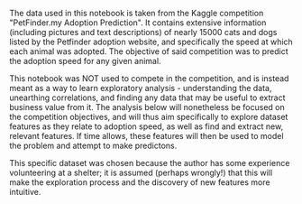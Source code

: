The data used in this notebook is taken from the Kaggle competition "PetFinder.my Adoption Prediction".
It contains extensive information (including pictures and text descriptions) of nearly 15000 cats and dogs listed by the Petfinder adoption website, and specifically the speed at which each animal was adopted. The objective of said competition was to predict the adoption speed for any given animal.

This notebook was NOT used to compete in the competition, and is instead meant as a way to learn exploratory analysis - understanding the data, unearthing correlations, and finding any data that may be useful to extract business value from it.
The analysis below will nonetheless be focused on the competition objectives, and will thus aim specifically to explore dataset features as they relate to adoption speed, as well as find and extract new, relevant features.
If time allows, these features will then be used to model the problem and attempt to make predictons.

This specific dataset was chosen because the author has some experience volunteering at a shelter; it is assumed (perhaps wrongly!) that this will make the exploration process and the discovery of new features more intuitive.
